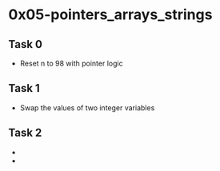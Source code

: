 # 0x05-pointers_arrays_strings

## Task 0
* Reset n to 98 with pointer logic

## Task 1
* Swap the values of two integer variables

## Task 2
* 
* 
